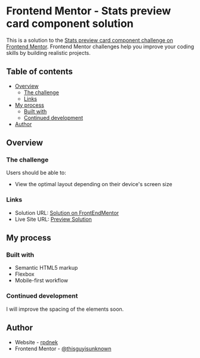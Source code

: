 # Frontend Mentor - Stats preview card component solution

This is a solution to the [Stats preview card component challenge on Frontend Mentor](https://www.frontendmentor.io/challenges/stats-preview-card-component-8JqbgoU62). Frontend Mentor challenges help you improve your coding skills by building realistic projects. 

## Table of contents

- [Overview](#overview)
  - [The challenge](#the-challenge)
  - [Links](#links)
- [My process](#my-process)
  - [Built with](#built-with)
  - [Continued development](#continued-development)
- [Author](#author)

## Overview

### The challenge

Users should be able to:

- View the optimal layout depending on their device's screen size

### Links

- Solution URL: [Solution on FrontEndMentor](https://www.frontendmentor.io/solutions/responsive-stats-preview-card-using-simple-flexbox-B1e_LFlv9)
- Live Site URL: [Preview Solution](https://thisguyisunknown.github.io/stats-preview-card)

## My process

### Built with

- Semantic HTML5 markup
- Flexbox
- Mobile-first workflow

### Continued development

I will improve the spacing of the elements soon.

## Author

- Website - [rpdnek](https://github.com/thisguyisunknown)
- Frontend Mentor - [@thisguyisunknown](https://www.frontendmentor.io/profile/thisguyisunknown)

